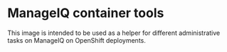 # ManageIQ container tools
This image is intended to be used as a helper for different administrative tasks on ManageIQ on OpenShift deployments.
